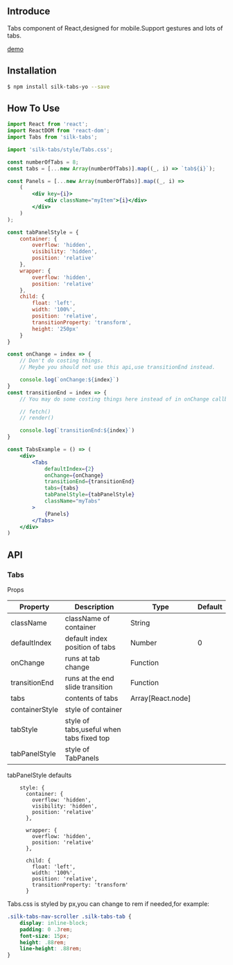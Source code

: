 
## Introduce

Tabs component of React,designed for mobile.Support gestures and lots of tabs.

[demo](https://houyulei.github.io/Tabs/dist/index.html)

## Installation

```bash
$ npm install silk-tabs-yo --save
```

## How To Use

```jsx
import React from 'react';
import ReactDOM from 'react-dom';
import Tabs from 'silk-tabs';

import 'silk-tabs/style/Tabs.css';

const numberOfTabs = 8;
const tabs = [...new Array(numberOfTabs)].map((_, i) => `tab${i}`);

const Panels = [...new Array(numberOfTabs)].map((_, i) =>
    (
        <div key={i}>
            <div className="myItem">{i}</div>
        </div>
    )
);

const tabPanelStyle = {
    container: {
        overflow: 'hidden',
        visibility: 'hidden',
        position: 'relative'
    },
    wrapper: {
        overflow: 'hidden',
        position: 'relative'
    },
    child: {
        float: 'left',
        width: '100%',
        position: 'relative',
        transitionProperty: 'transform',
        height: '250px'
    }
}

const onChange = index => {
    // Don't do costing things.
    // Meybe you should not use this api,use transitionEnd instead.

    console.log(`onChange:${index}`)
}
const transitionEnd = index => {
    // You may do some costing things here instead of in onChange callback for better performance!

    // fetch()
    // render()

    console.log(`transitionEnd:${index}`)
}

const TabsExample = () => (
    <div>
        <Tabs
            defaultIndex={2}
            onChange={onChange}
            transitionEnd={transitionEnd}
            tabs={tabs}
            tabPanelStyle={tabPanelStyle}
            className="myTabs"
        >
            {Panels}
        </Tabs>
    </div>
)

```

## API

### Tabs

Props

| Property             | Description           | Type       | Default       |
|---------------- |----------------|----------|----------|
| className         |   className of container   | String |   |
| defaultIndex         |   default index position of tabs   | Number | 0  |
| onChange         |   runs at tab change   | Function |   |
| transitionEnd         |   runs at the end slide transition   | Function |   |
| tabs         |   contents of tabs   | Array[React.node] |   |
| containerStyle         |  style of container  |  |   |
| tabStyle         |   style of tabs,useful when tabs fixed top |  |   |
| tabPanelStyle         |  style of TabPanels  |  |   |

tabPanelStyle defaults
```
    style: {
      container: {
        overflow: 'hidden',
        visibility: 'hidden',
        position: 'relative'
      },

      wrapper: {
        overflow: 'hidden',
        position: 'relative'
      },

      child: {
        float: 'left',
        width: '100%',
        position: 'relative',
        transitionProperty: 'transform'
      }
```
Tabs.css is styled by px,you can change to rem if needed,for example:
```css
.silk-tabs-nav-scroller .silk-tabs-tab {
    display: inline-block;
    padding: 0 .3rem;
    font-size: 15px;
    height: .88rem;
    line-height: .88rem;
}
```
